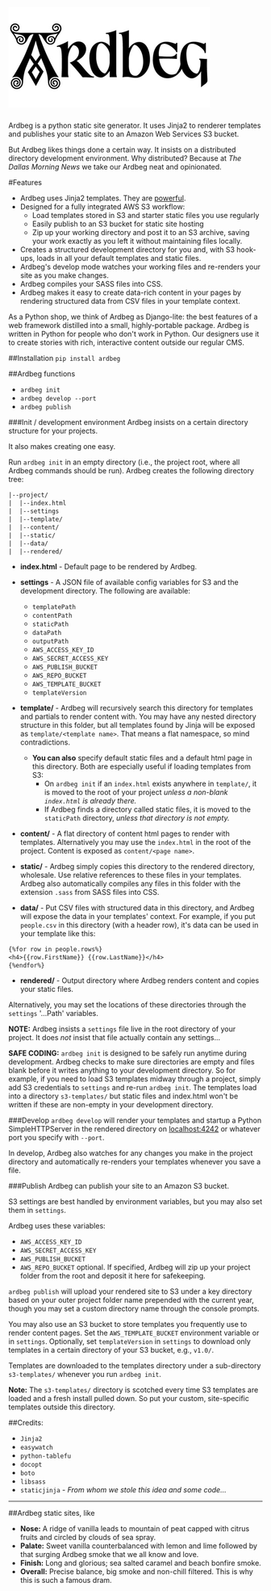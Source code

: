 ![ardbeg](/img/ardbeg.jpg)
========

Ardbeg is a python static site generator. It uses Jinja2 to renderer templates and publishes your static site to an Amazon Web Services S3 bucket.

But Ardbeg likes things done a certain way. It insists on a distributed directory development environment. Why distributed? Because at _The Dallas Morning News_ we take our Ardbeg neat and opinionated.

#Features
- Ardbeg uses Jinja2 templates. They are [powerful](http://jinja.pocoo.org/docs/dev/templates/).
- Designed for a fully integrated AWS S3 workflow:
    - Load templates stored in S3 and starter static files you use regularly
    - Easily publish to an S3 bucket for static site hosting
    - Zip up your working directory and post it to an S3 archive, saving your work exactly as you left it without maintaining files locally.
- Creates a structured development directory for you and, with S3 hook-ups, loads in all your default templates and static files.
- Ardbeg's develop mode watches your working files and re-renders your site as you make changes.
- Ardbeg compiles your SASS files into CSS.
- Ardbeg makes it easy to create data-rich content in your pages by rendering structured data from CSV files in your template context.

As a Python shop, we think of Ardbeg as Django-lite: the best features of a web framework distilled into a small, highly-portable package. Ardbeg is written in Python for people who don't work in Python. Our designers use it to create stories with rich, interactive content outside our regular CMS.

##Installation
```pip install ardbeg```

##Ardbeg functions

- `ardbeg init`
- `ardbeg develop --port`
- `ardbeg publish`


###Init / development environment
Ardbeg insists on a certain directory structure for your projects.

It also makes creating one easy. 

Run `ardbeg init` in an empty directory (i.e., the project root, where all Ardbeg commands should be run). Ardbeg creates the following directory tree: 
```
|--project/
|  |--index.html
|  |--settings
|  |--template/
|  |--content/
|  |--static/
|  |--data/
|  |--rendered/
```
- **index.html** - Default page to be rendered by Ardbeg.
- **settings** - A JSON file of available config variables for S3 and the development directory. The following are available:
    - `templatePath`
    - `contentPath`
    - `staticPath`
    - `dataPath`
    - `outputPath`
    - `AWS_ACCESS_KEY_ID`
    - `AWS_SECRET_ACCESS_KEY`
    - `AWS_PUBLISH_BUCKET`
    - `AWS_REPO_BUCKET`
    - `AWS_TEMPLATE_BUCKET`
    - `templateVersion`
    
- **template/** - Ardbeg will recursively search this directory for templates and partials to render content with. You may have any nested directory structure in this folder, but all templates found by Jinja will be exposed as `template/<template name>`. That means a flat namespace, so mind contradictions.
    - **You can also** specify default static files and a default html page in this directory. Both are especially useful if loading templates from S3:
        - On `ardbeg init` if an `index.html` exists anywhere in `template/`, it is moved to the root of your project _unless a non-blank `index.html` is already there._
        - If Ardbeg finds a directory called static files, it is moved to the `staticPath` directory, _unless that directory is not empty._
        
- **content/** - A flat directory of content html pages to render with templates. Alternatively you may use the `index.html` in the root of the project. Content is exposed as `content/<page name>`.
- **static/** - Ardbeg simply copies this directory to the rendered directory, wholesale. Use relative references to these files in your templates. Ardbeg also automatically compiles any files in this folder with the extension `.sass` from SASS files into CSS.
- **data/** - Put CSV files with structured data in this directory, and Ardbeg will expose the data in your templates' context. For example, if you put `people.csv` in this directory (with a header row), it's data can be used in your template like this:
```
{%for row in people.rows%}
<h4>{{row.FirstName}} {{row.LastName}}</h4>
{%endfor%}
```
- **rendered/** - Output directory where Ardbeg renders content and copies your static files.

Alternatively, you may set the locations of these directories through the `settings` '...Path' variables.

**NOTE:** Ardbeg insists a `settings` file live in the root directory of your project. It does *not* insist that file actually contain any settings...

**SAFE CODING:**
`ardbeg init` is designed to be safely run anytime during development. Ardbeg checks to make sure directories are empty and files blank before it writes anything to your development directory. So for example, if you need to load S3 templates midway through a project, simply add S3 credentials to `settings` and re-run `ardbeg init`. The templates load into a directory `s3-templates/` but static files and index.html won't be written if these are non-empty in your development directory.

###Develop
`ardbeg develop` will render your templates and startup a Python SimpleHTTPServer in the rendered directory on [localhost:4242](http://localhost:4242) or whatever port you specify with `--port`. 

In develop, Ardbeg also watches for any changes you make in the project directory and automatically re-renders your templates whenever you save a file.

###Publish
Ardbeg can publish your site to an Amazon S3 bucket.

S3 settings are best handled by environment variables, but you may also set them in `settings`.

Ardbeg uses these variables:

- `AWS_ACCESS_KEY_ID` 
- `AWS_SECRET_ACCESS_KEY` 
- `AWS_PUBLISH_BUCKET` 
- `AWS_REPO_BUCKET` optional. If specified, Ardbeg will zip up your project folder from the root and deposit it here for safekeeping.

`ardbeg publish` will upload your rendered site to S3 under a key directory based on your outer project folder name prepended with the current year, though you may set a custom directory name through the console prompts.

You may also use an S3 bucket to store templates you frequently use to render content pages. Set the `AWS_TEMPLATE_BUCKET` environment variable or in `settings`. Optionally, set `templateVersion` in `settings` to download only templates in a certain directory of your S3 bucket, e.g., `v1.0/`.

Templates are downloaded to the templates directory under a sub-directory `s3-templates/` whenever you run `ardbeg init`. 

**Note:** The `s3-templates/` directory is scotched every time S3 templates are loaded and a fresh install pulled down. So put your custom, site-specific templates outside this directory.

##Credits:
- `Jinja2`
- `easywatch`
- `python-tablefu`
- `docopt`
- `boto`
- `libsass`
- `staticjinja` - *From whom we stole this idea and some code...*

-----------------
##Ardbeg static sites, like
- **Nose:** A ridge of vanilla leads to mountain of peat capped with citrus fruits and circled by clouds of sea spray.
- **Palate:** Sweet vanilla counterbalanced with lemon and lime followed by that surging Ardbeg smoke that we all know and love.
- **Finish:** Long and glorious; sea salted caramel and beach bonfire smoke.
- **Overall:** Precise balance, big smoke and non-chill filtered. This is why this is such a famous dram.